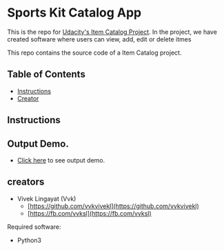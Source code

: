 # Sports Kit Catalog App
This is the repo for [Udacity's Item Catalog Project](). In the project, we have created software where users can view, add, edit or delete itmes

This repo contains the source code of a Item Catalog project.

## Table of Contents

* [Instructions](#instructions)
* [Creator](#creators)

## Instructions


## Output Demo.

 * [Click here](https://sportscatalog.herokuapp.com) to see output demo.
 
## creators

* Vivek Lingayat (Vvk)
    - [https://github.com/vvkvivekl](https://github.com/vvkvivekl)
    - [https://fb.com/vvksl](https://fb.com/vvksl)

Required software:

* Python3
